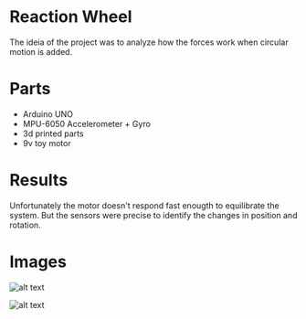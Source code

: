 # Reaction Wheel


The ideia of the project was to analyze how the forces work when circular motion is added. 


# Parts

- Arduino UNO
- MPU-6050 Accelerometer + Gyro
- 3d printed parts
- 9v toy motor

# Results

Unfortunately the motor doesn't respond fast enougth to equilibrate the system. But the sensors were precise to identify the changes in position and rotation.


# Images
![alt text](./images/image1.jpg)

![alt text](./images/image2.jpg)
